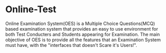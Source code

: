 # Online-Test
Online Examination System(OES) is a Multiple Choice Questions(MCQ) based examination system that provides an easy to use environment for both Test Conducters and Students appearing for Examination. The main objective of OES is to provide all the features that an Examination System must have, with the "interfaces that doesn't Scare it's Users!".
